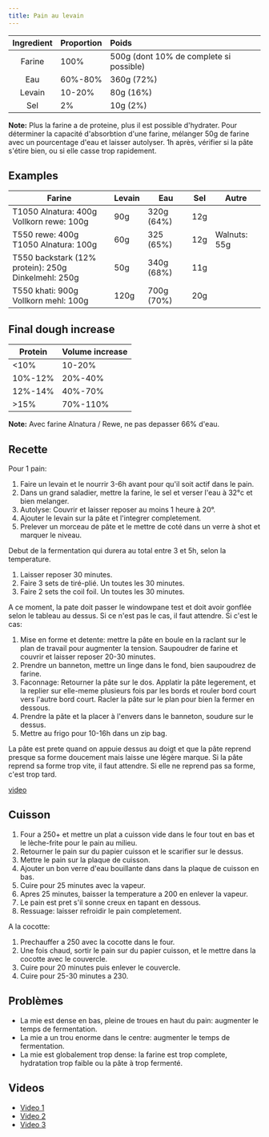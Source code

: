 ```yaml
---
title: Pain au levain
---
```


| Ingredient | Proportion | Poids                                   |
| :--------: | :--------- | :-------------------------------------- |
|   Farine   | 100%       | 500g (dont 10% de complete si possible) |
|    Eau     | 60%-80%    | 360g (72%)                              |
|   Levain   | 10-20%     | 80g (16%)                               |
|    Sel     | 2%         | 10g (2%)                                |

**Note:** Plus la farine a de proteine, plus il est possible d'hydrater.
Pour déterminer la capacité d'absorbtion d'une farine, mélanger 50g de
farine avec un pourcentage d'eau et laisser autolyser. 1h après,
vérifier si la pâte s'étire bien, ou si elle casse trop rapidement.

## Examples

<table>
<thead>
  <tr>
    <th>Farine</th>
    <th>Levain</th>
    <th>Eau</th>
    <th>Sel</th>
    <th>Autre</th>
  </tr>
</thead>
<tbody>
  <tr>
    <td>T1050 Alnatura: 400g<br/>Vollkorn rewe: 100g<br/></td>
    <td>90g</td>
    <td>320g (64%)</td>
    <td>12g</td>
    <td></td>
  </tr>
  <tr>
    <td>T550 rewe: 400g<br/>T1050 Alnatura: 100g<br/></td>
    <td>60g</td>
    <td>325 (65%)</td>
    <td>12g</td>
    <td>Walnuts: 55g</td>
  </tr>
  <tr>
    <td>T550 backstark (12% protein): 250g<br/>Dinkelmehl: 250g</td>
    <td>50g</td>
    <td>340g (68%)</td>
    <td>11g</td>
    <td></td>
  </tr>
  <tr>
    <td>T550 khati: 900g<br/>Vollkorn mehl: 100g</td>
    <td>120g</td>
    <td>700g (70%)</td>
    <td>20g</td>
    <td></td>
  </tr>
</tbody>
</table>

## Final dough increase

| Protein | Volume increase |
| ------- | --------------- |
| <10%    | 10-20%          |
| 10%-12% | 20%-40%         |
| 12%-14% | 40%-70%         |
| >15%    | 70%-110%        |


**Note:** Avec farine Alnatura / Rewe, ne pas depasser 66% d'eau.

## Recette

Pour 1 pain:

1.  Faire un levain et le nourrir 3-6h avant pour qu'il soit actif dans le pain.
1.  Dans un grand saladier, mettre la farine, le sel et verser l'eau à 32°c et
    bien melanger.
1.  Autolyse: Couvrir et laisser reposer au moins 1 heure à 20°.
1.  Ajouter le levain sur la pâte et l'integrer completement.
1.  Prelever un morceau de pâte et le mettre de coté dans un verre à shot
    et marquer le niveau.

Debut de la fermentation qui durera au total entre 3 et 5h, selon la temperature.

1.  Laisser reposer 30 minutes.
1.  Faire 3 sets de tiré-plié. Un toutes les 30 minutes.
1.  Faire 2 sets the coil foil. Un toutes les 30 minutes.

A ce moment, la pate doit passer le windowpane test et doit avoir gonflée selon le tableau au
dessus. Si ce n'est pas le cas, il faut attendre. Si c'est le cas:

1.  Mise en forme et detente: mettre la pâte en boule en la raclant sur
    le plan de travail pour augmenter la tension. Saupoudrer de farine
    et couvrir et laisser reposer 20-30 minutes.
1.  Prendre un banneton, mettre un linge dans le fond, bien saupoudrez
    de farine.
1.  Faconnage: Retourner la pâte sur le dos. Applatir la pâte legerement, et la
    replier sur elle-meme plusieurs fois par les bords et rouler bord
    court vers l'autre bord court. Racler la pâte sur le plan pour bien
    la fermer en dessous.
1.  Prendre la pâte et la placer à l'envers dans le banneton, soudure
    sur le dessus.
1.  Mettre au frigo pour 10-16h dans un zip bag.

La pâte est prete quand on appuie dessus au doigt et que la pâte reprend
presque sa forme doucement mais laisse une légère marque. Si la pâte
reprend sa forme trop vite, il faut attendre. Si elle ne reprend pas sa
forme, c'est trop tard.

[video](https://www.youtube.com/watch?v=hNzJLP61nnQ)

## Cuisson

1.  Four a 250+ et mettre un plat a cuisson vide dans le four tout en bas
    et le lèche-frite pour le pain au milieu.
2.  Retourner le pain sur du papier cuisson et le scarifier sur le
    dessus.
3.  Mettre le pain sur la plaque de cuisson.
4.  Ajouter un bon verre d'eau bouillante dans dans la plaque de
    cuisson en bas.
5.  Cuire pour 25 minutes avec la vapeur.
6.  Apres 25 minutes, baisser la temperature a 200 en enlever la vapeur.
7.  Le pain est pret s'il sonne creux en tapant en dessous.
8.  Ressuage: laisser refroidir le pain completement.

A la cocotte:

1.  Prechauffer a 250 avec la cocotte dans le four.
1.  Une fois chaud, sortir le pain sur du papier cuisson, et le mettre dans la cocotte avec le couvercle.
1.  Cuire pour 20 minutes puis enlever le couvercle.
1.  Cuire pour 25-30 minutes a 230.

## Problèmes

- La mie est dense en bas, pleine de troues en haut du pain: augmenter
  le temps de fermentation.
- La mie a un trou enorme dans le centre: augmenter le temps de
  fermentation.
- La mie est globalement trop dense: la farine est trop complete,
  hydratation trop faible ou la pâte à trop fermenté.

## Videos

- [Video 1](https://www.youtube.com/watch?v=KkulM98briI)
- [Video 2](https://www.youtube.com/watch?v=2FVfJTGpXnU)
- [Video 3](https://www.youtube.com/watch?v=BJEHsvW2J6M)
